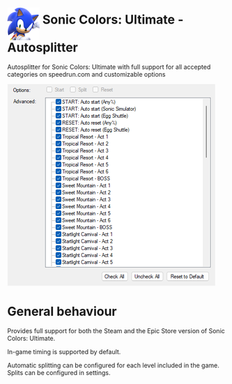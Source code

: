 <h1> <img src="https://raw.githubusercontent.com/SonicSpeedrunning/LiveSplit.SonicColorsUltimate/main/Logo.png" alt="SonicColorsUltimate" height="75" align="middle" /> Sonic Colors: Ultimate - Autosplitter</h1>

Autosplitter for Sonic Colors: Ultimate with full support for all accepted categories on speedrun.com and customizable options

<img src="https://raw.githubusercontent.com/SonicSpeedrunning/LiveSplit.SonicColorsUltimate/main/settings.png">

# General behaviour

Provides full support for both the Steam and the Epic Store version of Sonic Colors: Ultimate.

In-game timing is supported by default.

Automatic splitting can be configured for each level included in the game.
Splits can be configured in settings.